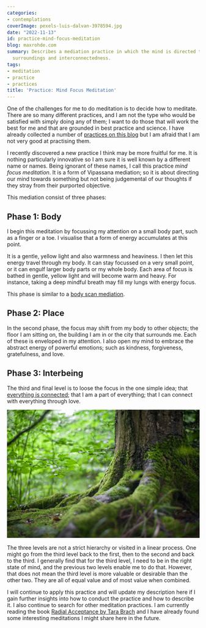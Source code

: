```yaml
---
categories:
- contemplations
coverImage: pexels-luis-dalvan-3978594.jpg
date: "2022-11-13"
id: practice-mind-focus-meditation
blog: maxrohde.com
summary: Describes a mediation practice in which the mind is directed to the body,
  surroundings and interconnectedness.
tags:
- meditation
- practice
- practices
title: 'Practice: Mind Focus Meditation'
---
```


One of the challenges for me to do meditation is to decide how to meditate. There are so many different practices, and I am not the type who would be satisfied with simply doing any of them; I want to do those that will work the best for me and that are grounded in best practice and science. I have already collected a number of [practices on this blog](https://maxrohde.com/2019/04/19/practices-for-enlightenment) but I am afraid that I am not very good at practising them.

I recently discovered a new practice I think may be more fruitful for me. It is nothing particularly innovative so I am sure it is well known by a different name or names. Being ignorant of these names, I call this practice _mind focus meditation_. It is a form of Vipassana mediation; so it is about directing our mind towards something but not being judgemental of our thoughts if they stray from their purported objective.

This mediation consist of three phases:

## Phase 1: Body

I begin this meditation by focussing my attention on a small body part, such as a finger or a toe. I visualise that a form of energy accumulates at this point.

It is a gentle, yellow light and also warmness and heaviness. I then let this energy travel through my body. It can stay focussed on a very small point, or it can engulf larger body parts or my whole body. Each area of focus is bathed in gentle, yellow light and will become warm and heavy. For instance, taking a deep mindful breath may fill my lungs with energy focus.

This phase is similar to a [body scan mediation](https://medium.com/change-becomes-you/lets-get-quiet-beginner-s-guide-to-meditation-1a7c465c922).

## Phase 2: Place

In the second phase, the focus may shift from my body to other objects; the floor I am sitting on, the building I am in or the city that surrounds me. Each of these is enveloped in my attention. I also open my mind to embrace the abstract energy of powerful emotions; such as kindness, forgiveness, gratefulness, and love.

## Phase 3: Interbeing

The third and final level is to loose the focus in the one simple idea; that [everything is connected](https://maxrohde.com/2019/04/27/practice-interbeing); that I am a part of everything; that I can connect with everything through love.

![Connected Forest](images/pexels-mali-maeder-142497.jpg)

The three levels are not a strict hierarchy or visited in a linear process. One might go from the third level back to the first, then to the second and back to the third. I generally find that for the third level, I need to be in the right state of mind, and the previous two levels enable me to do that. However, that does not mean the third level is more valuable or desirable than the other two. They are all of equal value and of most value when combined.

I will continue to apply this practice and will update my description here if I gain further insights into how to conduct the practice and how to describe it. I also continue to search for other meditation practices. I am currently reading the book [Radial Acceptance by Tara Brach](https://www.goodreads.com/book/show/173666.Radical_Acceptance) and I have already found some interesting meditations I might share here in the future.